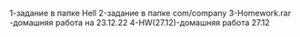 1-задание в папке Hell
2-задание в папке com/company
3-Homework.rar -домашняя работа на 23.12.22
4-HW(27.12)-домашняя работа 27.12
